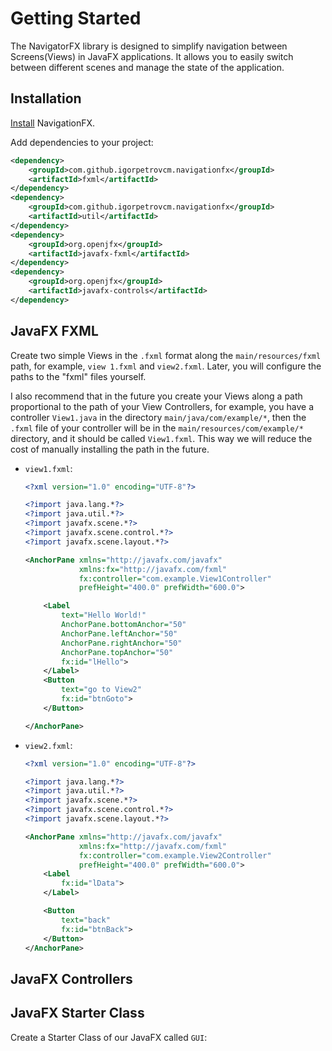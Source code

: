 # Getting Started

The NavigatorFX library is designed to simplify navigation between Screens(Views) in JavaFX applications. It allows you to easily switch between different scenes and manage the state of the application.

## Installation

[Install](installation.md) NavigationFX.

Add dependencies to your project:
```xml
<dependency>
    <groupId>com.github.igorpetrovcm.navigationfx</groupId>
    <artifactId>fxml</artifactId>
</dependency>
<dependency>
    <groupId>com.github.igorpetrovcm.navigationfx</groupId>
    <artifactId>util</artifactId>
</dependency>
<dependency>
    <groupId>org.openjfx</groupId>
    <artifactId>javafx-fxml</artifactId>
</dependency>
<dependency>
    <groupId>org.openjfx</groupId>
    <artifactId>javafx-controls</artifactId>
</dependency>
```

## JavaFX FXML

Create two simple Views in the `.fxml` format along the `main/resources/fxml` path, for example, `view 1.fxml` and `view2.fxml`. Later, you will configure the paths to the "fxml" files yourself.

I also recommend that in the future you create your Views along a path proportional to the path of your View Сontrollers, for example, you have a controller `View1.java` in the directory `main/java/com/example/*`, then the `.fxml` file of your controller will be in the `main/resources/com/example/*` directory, and it should be called `View1.fxml`. This way we will reduce the cost of manually installing the path in the future.

- `view1.fxml`:
    ```xml
    <?xml version="1.0" encoding="UTF-8"?>

    <?import java.lang.*?>
    <?import java.util.*?>
    <?import javafx.scene.*?>
    <?import javafx.scene.control.*?>
    <?import javafx.scene.layout.*?>

    <AnchorPane xmlns="http://javafx.com/javafx"
                xmlns:fx="http://javafx.com/fxml"
                fx:controller="com.example.View1Controller"
                prefHeight="400.0" prefWidth="600.0">

        <Label
            text="Hello World!"
            AnchorPane.bottomAnchor="50"
            AnchorPane.leftAnchor="50"
            AnchorPane.rightAnchor="50"
            AnchorPane.topAnchor="50"
            fx:id="lHello">
        </Label>
        <Button
            text="go to View2"
            fx:id="btnGoto">
        </Button>

    </AnchorPane>
    ```
- `view2.fxml`:
    ```xml
    <?xml version="1.0" encoding="UTF-8"?>

    <?import java.lang.*?>
    <?import java.util.*?>
    <?import javafx.scene.*?>
    <?import javafx.scene.control.*?>
    <?import javafx.scene.layout.*?>

    <AnchorPane xmlns="http://javafx.com/javafx"
                xmlns:fx="http://javafx.com/fxml"
                fx:controller="com.example.View2Controller"
                prefHeight="400.0" prefWidth="600.0">
        <Label
            fx:id="lData">
        </Label>

        <Button
            text="back"
            fx:id="btnBack">
        </Button>
    </AnchorPane>
    ```

## JavaFX Controllers

## JavaFX Starter Class

Create a Starter Class of our JavaFX called `GUI`:

```java

```